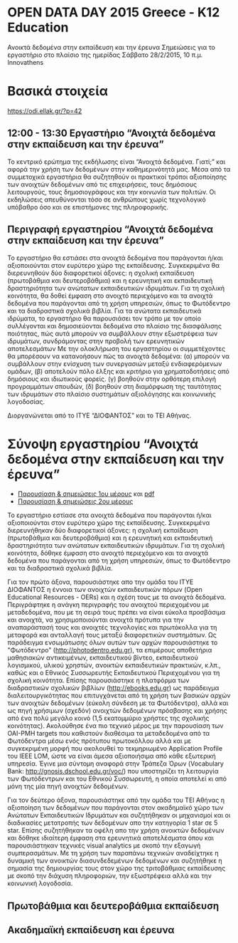 OPEN DATA DAY 2015 Greece - K12 Education
=========================================

Ανοικτά δεδομένα στην εκπαίδευση και την έρευνα
Σημειώσεις για το εργαστήριο στο πλαίσιο της ημερίδας
Σάββατο 28/2/2015, 10 π.μ. Innovathens


# Bασικά στοιχεία

https://odi.ellak.gr/?p=42 

## 12:00 - 13:30    Εργαστήριο “Ανοιχτά δεδομένα στην εκπαίδευση και την έρευνα”

Το κεντρικό ερώτημα της εκδήλωσης είναι “Ανοιχτά δεδομένα. Γιατί;” και αφορά την χρήση των δεδομένων στην καθημερινότητά μας. Μέσα από τα συμμετοχικά εργαστήρια θα συζητηθούν οι πρακτικοί τρόποι αξιοποίησης των ανοιχτών δεδομένων από τις επιχειρήσεις, τους δημόσιους λειτουργούς, τους δημοσιογράφους και την κοινωνία των πολιτών. 
Οι εκδηλώσεις απευθύνονται τόσο σε ανθρώπους χωρίς τεχνολογικό υπόβαθρο όσο και σε επιστήμονες της πληροφορικής.

## Περιγραφή εργαστηρίου “Ανοιχτά δεδομένα στην εκπαίδευση και την έρευνα”

Το εργαστήριο θα εστιάσει στα ανοιχτά δεδομένα που παράγονται ή/και αξιοποιούνται στον ευρύτερο χώρο της εκπαίδευσης. Συγκεκριμένα θα διερευνηθούν δύο διαφορετικοί άξονες: η σχολική εκπαίδευση (πρωτοβάθμια και δευτεροβάθμια) και η ερευνητική και εκπαιδευτική δραστηριότητα των ανώτατων εκπαιδευτικών ιδρυμάτων. Για τη σχολική κοινότητα, θα δοθεί έμφαση στο ανοιχτό περιεχόμενο και τα ανοιχτά δεδομένα που παράγονται από τη χρήση υπηρεσιών, όπως το Φωτόδεντρο και τα διαδραστικά σχολικά βιβλία. Για τα ανώτατα εκπαιδευτικά ιδρύματα, το εργαστήριο θα παρουσιάσει τον τρόπο με τον οποίο συλλέγονται και δημοσιεύονται δεδομένα στο πλαίσιο της διασφάλισης ποιότητας, πώς αυτά μπορούν να συμβάλλουν στην εξωστρέφεια των ιδρυμάτων, συνδράμοντας στην προβολή των ερευνητικών αποτελεσμάτων Με την ολοκλήρωση του εργαστηρίου οι συμμετέχοντες θα μπορέσουν να κατανοήσουν πώς τα ανοιχτά δεδομένα: (α) μπορούν να συμβάλλουν στην ενίσχυση των συνεργασιών μεταξύ ενδιαφερόμενων ομάδων, (β) αποτελούν πόλο έλξης και κριτήριο για χρηματοδοτήσεις από δημόσιους και ιδιωτικούς φορείς. (γ) βοηθούν στην ορθότερη επιλογή προγραμμάτων σπουδών, (δ) βοηθούν στη διαμόρφωση της ταυτότητας των ιδρυμάτων στο πλαίσιο συστημάτων αξιολόγησης και κοινωνικής λογοδοσίας.

Διοργανώνεται από το ΙΤΥΕ “ΔΙΟΦΑΝΤΟΣ” και το ΤΕΙ Αθήνας.


# Σύνοψη εργαστηρίου “Ανοιχτά δεδομένα στην εκπαίδευση και την έρευνα”

* [Παρουσίαση & σημειώσεις 1ου μέρους](http://tafkey.github.io/odd15gr_edu-k12/#/cover) και [pdf](/home/tkout/TK4/tkout/dev/odd15gr/odd15gr_edu-k12/ODD15gr_EDU-K12.pdf)
* [Παρουσίαση & σημειώσεις 2ου μέρους](./theodi_tei.pdf)

Το εργαστήριο εστίασε στα ανοιχτά δεδομένα που παράγονται ή/και αξιοποιούνται στον ευρύτερο χώρο της εκπαίδευσης. Συγκεκριμένα διερευνήθηκαν δύο διαφορετικοί άξονες: η σχολική εκπαίδευση (πρωτοβάθμια και δευτεροβάθμια) και η ερευνητική και εκπαιδευτική δραστηριότητα των ανώτατων εκπαιδευτικών ιδρυμάτων. Για τη σχολική κοινότητα, δόθηκε έμφαση στο ανοιχτό περιεχόμενο και τα ανοιχτά δεδομένα που παράγονται από τη χρήση υπηρεσιών, όπως το Φωτόδεντρο και τα διαδραστικά σχολικά βιβλία.  

Για τον πρώτο άξονα, παρουσιάστηκε απο την ομάδα του ΙΤΥΕ ΔΙΟΦΑΝΤΟΣ η έννοια των ανοιχτών εκπαιδευτικών πόρων (Open Educational Resources - OERs) και η σχέση τους με τα ανοιχτά δεδομένα. Περιγράφτηκε η ανάγκη περιγραφής του ανοιχτού περιεχομένου με μεταδεδομένα, που με τη σειρά τους πρέπει να είναι εύκολα προσβάσιμα και ανοιχτά, να χρησιμοποιούνται ανοιχτά πρότυπα για την αναπαράστασή τους και ανοιχτές τεχνολογίες και πρωτόκολλα για τη μεταφορά και ανταλλαγή τους μεταξύ διαφορετικών συστημάτων. Ως παράδειγμα ενσωμάτωσης όλων αυτών των αρχών παρουσιάστηκε το "Φωτόδεντρο" (http://photodentro.edu.gr), τα επιμέρους αποθετήρια μαθησιακών αντικειμένων, εκπαιδευτικού βίντεο, εκπαιδευτικού λογισμικού, υλικού χρηστών, ανοικτών εκπαιδευτικών πρακτικών, κ.λπ., καθώς και ο Εθνικός Συσσωρευτής Εκπαιδευτικού Περιεχομένου για τη σχολική κοινότητα. Επίσης παρουσιάστηκε η πλατφόρμα των διαδραστικών σχολικών βιβλίων (http://ebooks.edu.gr) ως παράδειγμα διαλειτουργικότητας που επιτυγχάνεται από τη χρήση των βασικών αρχών των ανοιχτών δεδομένων (εύκολη σύνδεση με τα Φωτόδεντρα), αλλά και ως πηγή χρήσιμων (σχεδόν) ανοιχτών δεδομένων πρόσβασης και χρήσης από ένα πολύ μεγάλο κοινό (1,5 εκατομμύριο χρήστες της σχολικής κοινότητας). Ακολούθησε ένα πιο τεχνικό μέρος με την παρουσίαση των OAI-PMH targets που καθιστούν διαθέσιμα τα μεταδεδομένα από τα Φωτόδεντρα μέσω ενός πρότυπου πρωτοκόλλου αλλά και με συγκεκριμένη μορφή που ακολουθεί το τεκμηριωμένο Application Profile του IEEE LOM, ώστε να είναι άμεσα αξιοποιήσιμα από κάθε εξωτερική υπηρεσία. Έγινε μια σύντομη αναφορά στην Τράπεζα Όρων (Vocabulary Bank: http://gnosis.dschool.edu.gr/voc/) που υποστηρίζει τη λειτουργία των Φωτόδεντρων και του Εθνικού Συσσωρευτή, η οποία αποτελεί κι από μόνη της μία πηγή ανοιχτών δεδομένων. 

Για τον δεύτερο άξονα, παρουσιάστηκε από την ομάδα του ΤΕΙ Αθήνας η αξιοποίηση των δεδομένων που παράγονται στον ακαδημαϊκό χώρο των Ανώτατων Εκπαιδευτικών Ιδρυμάτων και συζητήθηκαν οι μηχανισμοί και οι διαδικασίες μετατροπής των δεδομένων απο την κατηγορία 1 star σε 5 star. Επίσης συζητήθηκαν τα οφέλη απο την χρήση ανοικτών δεδομένων και δόθηκε ιδιαίτερη έμφαση στα ερευνητικά αποτελέσματα όπου και παρουσιάστηκαν τεχνικές visual analytics με σκοπό την εξαγωγή συμπερασμάτων. Με τη χρήση των παραπάνω τεχνικών αναδείχτηκε η δυναμική των ανοικτών διασυνδεδεμένων δεδομένων και συζητήθηκε η σημασία της δημιουργίας τους στον χώρο της τριτοβάθμιας εκπαίδευσης με σκοπό την διάχυση πληροφοριών, την εξωστρέφεια αλλά και την κοινωνική λογοδοσία. 




## Πρωτοβάθμια και δευτεροβάθμια εκπαίδευση



## Ακαδημαϊκή εκπαίδευση και έρευνα

